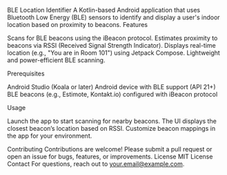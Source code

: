 BLE Location Identifier
A Kotlin-based Android application that uses Bluetooth Low Energy (BLE) sensors to identify and display a user's indoor location based on proximity to beacons.
Features

Scans for BLE beacons using the iBeacon protocol.
Estimates proximity to beacons via RSSI (Received Signal Strength Indicator).
Displays real-time location (e.g., "You are in Room 101") using Jetpack Compose.
Lightweight and power-efficient BLE scanning.

Prerequisites

Android Studio (Koala or later)
Android device with BLE support (API 21+)
BLE beacons (e.g., Estimote, Kontakt.io) configured with iBeacon protocol

Usage

Launch the app to start scanning for nearby beacons.
The UI displays the closest beacon’s location based on RSSI.
Customize beacon mappings in the app for your environment.

Contributing
Contributions are welcome! Please submit a pull request or open an issue for bugs, features, or improvements.
License
MIT License
Contact
For questions, reach out to your.email@example.com.
